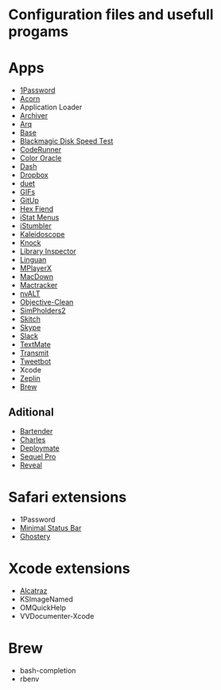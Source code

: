 # Configuration files and usefull progams

# Apps

- [1Password](https://agilebits.com/onepassword)
- [Acorn](http://flyingmeat.com/acorn/)
- Application Loader
- [Archiver](http://archiverapp.com)
- [Arq](https://www.arqbackup.com)
- [Base](https://menial.co.uk/base/)
- [Blackmagic Disk Speed Test](https://itunes.apple.com/br/app/blackmagic-disk-speed-test/id425264550?l=en&mt=12)
- [CodeRunner](https://coderunnerapp.com)
- [Color Oracle](http://colororacle.org)
- [Dash](https://kapeli.com/dash)
- [Dropbox](https://www.dropbox.com/)
- [duet](http://www.duetdisplay.com)
- [GIFs](https://itunes.apple.com/br/app/gifs/id961850017?l=en&mt=12)
- [GitUp](http://gitup.co)
- [Hex Fiend](http://ridiculousfish.com/hexfiend/)
- [iStat Menus](https://bjango.com/mac/istatmenus/)
- [iStumbler](https://istumbler.net)
- [Kaleidoscope](http://www.kaleidoscopeapp.com)
- [Knock](http://www.knocktounlock.com)
- [Library Inspector](https://itunes.apple.com/br/app/library-inspector/id431808420?l=en&mt=12)
- [Linguan](http://linguanapp.com)
- [MPlayerX](http://mplayerx.org)
- [MacDown](http://macdown.uranusjr.com)
- [Mactracker](http://mactracker.ca)
- [nvALT](http://brettterpstra.com/projects/nvalt/)
- [Objective-Clean](http://objclean.com)
- [SimPholders2](https://simpholders.com)
- [Skitch](https://evernote.com/skitch/)
- [Skype](http://www.skype.com/en/)
- [Slack](https://slack.com)
- [TextMate](https://macromates.com)
- [Transmit](https://panic.com/transmit/)
- [Tweetbot](http://tapbots.com/tweetbot/)
- Xcode
- [Zeplin](https://zeplin.io)
- [Brew](http://brew.sh)

## Aditional

- [Bartender](https://www.macbartender.com)
- [Charles](http://www.charlesproxy.com)
- [Deploymate](http://www.deploymateapp.com)
- [Sequel Pro](http://www.sequelpro.com)
- [Reveal](http://revealapp.com)

# Safari extensions

- 1Password
- [Minimal Status Bar](https://visnup.github.io/Minimal-Status-Bar/)
- [Ghostery](https://www.ghostery.com/en/)

# Xcode extensions

- [Alcatraz](http://alcatraz.io)
- KSImageNamed
- OMQuickHelp
- VVDocumenter-Xcode


# Brew

- bash-completion
- rbenv



